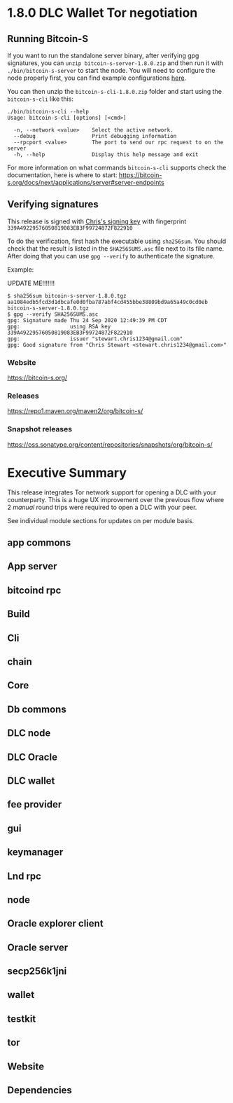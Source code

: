 # 1.8.0 DLC Wallet Tor negotiation

## Running Bitcoin-S

If you want to run the standalone server binary, after verifying gpg signatures, you
can `unzip bitcoin-s-server-1.8.0.zip` and then run it with `./bin/bitcoin-s-server` to start the node. You will need to
configure the node properly first, you can find example
configurations [here](https://bitcoin-s.org/docs/config/configuration#example-configuration-file).

You can then unzip the `bitcoin-s-cli-1.8.0.zip` folder and start using the `bitcoin-s-cli` like this:

```bashrc
./bin/bitcoin-s-cli --help
Usage: bitcoin-s-cli [options] [<cmd>]

  -n, --network <value>    Select the active network.
  --debug                  Print debugging information
  --rpcport <value>        The port to send our rpc request to on the server
  -h, --help               Display this help message and exit
```

For more information on what commands `bitcoin-s-cli` supports check the documentation, here is where to
start: https://bitcoin-s.org/docs/next/applications/server#server-endpoints

## Verifying signatures

This release is signed with [Chris's signing key](https://bitcoin-s.org/docs/next/security#disclosure) with
fingerprint `339A49229576050819083EB3F99724872F822910`

To do the verification, first hash the executable using `sha256sum`. You should check that the result is listed in
the `SHA256SUMS.asc` file next to its file name. After doing that you can use `gpg --verify` to authenticate the
signature.

Example:

UPDATE ME!!!!!!!
```
$ sha256sum bitcoin-s-server-1.8.0.tgz
aa1084edb5fcd3d1dbcafe0d0fba787abf4cd455bbe38809bd9a65a49c0cd0eb bitcoin-s-server-1.8.0.tgz
$ gpg --verify SHA256SUMS.asc
gpg: Signature made Thu 24 Sep 2020 12:49:39 PM CDT
gpg:                using RSA key 339A49229576050819083EB3F99724872F822910
gpg:                issuer "stewart.chris1234@gmail.com"
gpg: Good signature from "Chris Stewart <stewart.chris1234@gmail.com>"
```

### Website

https://bitcoin-s.org/

### Releases

https://repo1.maven.org/maven2/org/bitcoin-s/

### Snapshot releases

https://oss.sonatype.org/content/repositories/snapshots/org/bitcoin-s/

# Executive Summary

This release integrates Tor network support for opening a DLC with your counterparty.
This is a huge UX improvement over the previous flow where 2 _manual_ round trips
were required to open a DLC with your peer.

See individual module sections for updates on per module basis.

## app commons 


## App server

## bitcoind rpc


## Build 

## Cli

## chain

## Core

## Db commons

## DLC node


## DLC Oracle


## DLC wallet

## fee provider

## gui 


## keymanager

## Lnd rpc

## node

## Oracle explorer client

## Oracle server

## secp256k1jni

## wallet

## testkit

## tor

## Website

## Dependencies